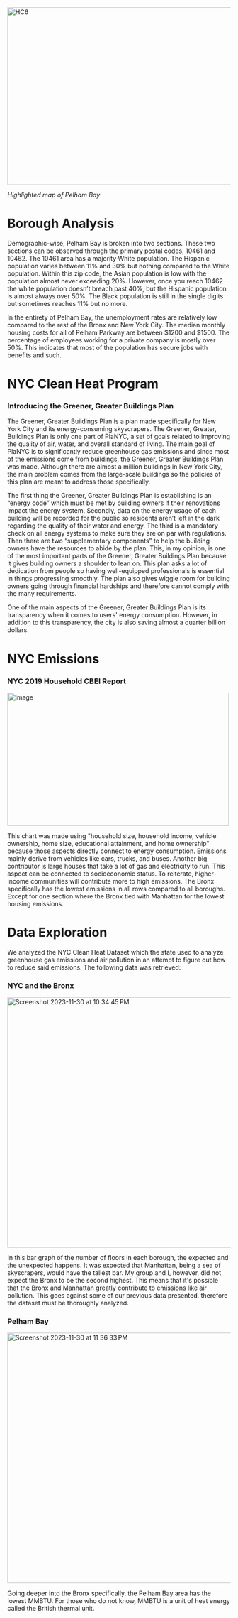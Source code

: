 <img src="https://github.com/isabel-arce/isabel-arce.github.io/assets/148930646/fff7f359-5c06-46a4-9b62-c3be36c6c21b" width="600" height="400" alt="HC6">

*Highlighted map of Pelham Bay*

# **Borough Analysis**
Demographic-wise, Pelham Bay is broken into two sections. These two sections can be observed through the primary postal codes, 10461 and 10462. The 10461 area has a majority White population. The Hispanic population varies between 11% and 30% but nothing compared to the White population. Within this zip code, the Asian population is low with the population almost never exceeding 20%. However, once you reach 10462 the white population doesn’t breach past 40%, but the Hispanic population is almost always over 50%. The Black population is still in the single digits but sometimes reaches 11% but no more.

In the entirety of Pelham Bay, the unemployment rates are relatively low compared to the rest of the Bronx and New York City. The median monthly housing costs for all of Pelham Parkway are between $1200 and $1500. The percentage of employees working for a private company is mostly over 50%. This indicates that most of the population has secure jobs with benefits and such.

# **NYC Clean Heat Program**
### Introducing the Greener, Greater Buildings Plan
The Greener, Greater Buildings Plan is a plan made specifically for New York City and its energy-consuming skyscrapers. The Greener, Greater, Buildings Plan is only one part of PlaNYC, a set of goals related to improving the quality of air, water, and overall standard of living. The main goal of PlaNYC is to significantly reduce greenhouse gas emissions and since most of the emissions come from buildings, the Greener, Greater Buildings Plan was made. Although there are almost a million buildings in New York City, the main problem comes from the large-scale buildings so the policies of this plan are meant to address those specifically. 

The first thing the Greener, Greater Buildings Plan is establishing is an “energy code” which must be met by building owners if their renovations impact the energy system. Secondly, data on the energy usage of each building will be recorded for the public so residents aren’t left in the dark regarding the quality of their water and energy. The third is a mandatory check on all energy systems to make sure they are on par with regulations. Then there are two “supplementary components” to help the building owners have the resources to abide by the plan. This, in my opinion, is one of the most important parts of the Greener, Greater Buildings Plan because it gives building owners a shoulder to lean on. This plan asks a lot of dedication from people so having well-equipped professionals is essential in things progressing smoothly. The plan also gives wiggle room for building owners going through financial hardships and therefore cannot comply with the many requirements. 

One of the main aspects of the Greener, Greater Buildings Plan is its transparency when it comes to users' energy consumption. However, in addition to this transparency, the city is also saving almost a quarter billion dollars. 

# **NYC Emissions**
### NYC 2019 Household CBEI Report
<img width="500" height="300" alt="image" src="https://github.com/isabel-arce/isabel-arce.github.io/assets/148930646/d0326e0c-ead8-4b53-bad8-680a6e80e61d">

This chart was made using "household size, household income, vehicle ownership, home size, educational attainment, and home ownership" because those aspects directly connect to energy consumption. Emissions mainly derive from vehicles like cars, trucks, and buses. Another big contributor is large houses that take a lot of gas and electricity to run. This aspect can be connected to socioeconomic status. To reiterate, higher-income communities will contribute more to high emissions. The Bronx specifically has the lowest emissions in all rows compared to all boroughs. Except for one section where the Bronx tied with Manhattan for the lowest housing emissions. 

# **Data Exploration**
We analyzed the NYC Clean Heat Dataset which the state used to analyze greenhouse gas emissions and air pollution in an attempt to figure out how to reduce said emissions. The following data was retrieved:

### NYC and the Bronx
<img width="564" alt="Screenshot 2023-11-30 at 10 34 45 PM" src="https://github.com/isabel-arce/isabel-arce.github.io/assets/148930646/087fbe12-f409-4491-9fd7-da2e4237f2da">

In this bar graph of the number of floors in each borough, the expected and the unexpected happens. It was expected that Manhattan, being a sea of skyscrapers, would have the tallest bar. My group and I, however, did not expect the Bronx to be the second highest. This means that it's possible that the Bronx and Manhattan greatly contribute to emissions like air pollution. This goes against some of our previous data presented, therefore the dataset must be thoroughly analyzed.

### Pelham Bay
<img width="564" alt="Screenshot 2023-11-30 at 11 36 33 PM" src="https://github.com/isabel-arce/isabel-arce.github.io/assets/148930646/634e11f2-d0ef-49f4-8e6c-11879b576b36">

Going deeper into the Bronx specifically, the Pelham Bay area has the lowest MMBTU. For those who do not know, MMBTU is a unit of heat energy called the British thermal unit. 












